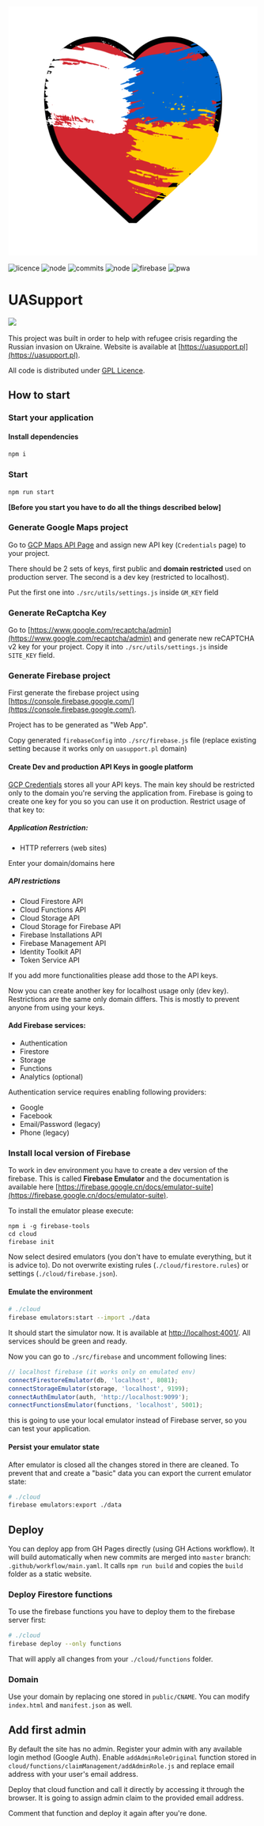 ![logo](./public/logo.svg)

![licence](https://badgen.net/github/license/burnpiro/uasupport)
![node](https://img.shields.io/badge/node-%3E%3D16-brightgreen)
![commits](https://badgen.net/github/commits/burnpiro/uasupport)
![node](https://img.shields.io/badge/react-%3E%3D17-orange)
![firebase](https://img.shields.io/badge/cloud-firebase-red)
![pwa](https://img.shields.io/badge/PWA-ready-brightgreen)

# UASupport

![](https://github.com/burnpiro/erdem.pl/blob/master/content/pages/images/uasupport.png)

This project was built in order to help with refugee crisis regarding the Russian invasion on Ukraine. Website is available at [https://uasupport.pl](https://uasupport.pl).

All code is distributed under [GPL Licence](./LICENSE).

## How to start

### Start your application

#### Install dependencies
```bash
npm i
```

### Start
```bash
npm run start
```

__\[Before you start you have to do all the things described below\]__

### Generate Google Maps project

Go to [GCP Maps API Page](https://console.cloud.google.com/google/maps-apis/overview) and assign new API key (`Credentials` page) to your project.

There should be 2 sets of keys, first public and __domain restricted__ used on production server. The second is a dev key (restricted to localhost).

Put the first one into `./src/utils/settings.js` inside `GM_KEY` field

### Generate ReCaptcha Key

Go to [https://www.google.com/recaptcha/admin](https://www.google.com/recaptcha/admin) and generate new reCAPTCHA v2 key for your project. Copy it into `./src/utils/settings.js` inside `SITE_KEY` field.

### Generate Firebase project

First generate the firebase project using [https://console.firebase.google.com/](https://console.firebase.google.com/).

Project has to be generated as "Web App".

Copy generated `firebaseConfig` into `./src/firebase.js` file (replace existing setting because it works only on `uasupport.pl` domain)

#### Create Dev and production API Keys in google platform

[GCP Credentials](https://console.cloud.google.com/apis/credentials) stores all your API keys. The main key should be restricted only to the domain you're serving the application from. Firebase is going to create one key for you so you can use it on production. Restrict usage of that key to:

##### Application Restriction:

- HTTP referrers (web sites)

Enter your domain/domains here

##### API restrictions

- Cloud Firestore API
- Cloud Functions API
- Cloud Storage API
- Cloud Storage for Firebase API
- Firebase Installations API
- Firebase Management API
- Identity Toolkit API
- Token Service API

If you add more functionalities please add those to the API keys.

Now you can create another key for localhost usage only (dev key). Restrictions are the same only domain differs. This is mostly to prevent anyone from using your keys.

#### Add Firebase services:

- Authentication
- Firestore
- Storage
- Functions
- Analytics (optional)

Authentication service requires enabling following providers:

- Google
- Facebook
- Email/Password (legacy)
- Phone (legacy)

### Install local version of Firebase

To work in dev environment you have to create a dev version of the firebase. This is called __Firebase Emulator__ and the documentation is available here [https://firebase.google.cn/docs/emulator-suite](https://firebase.google.cn/docs/emulator-suite).

To install the emulator please execute:

```
npm i -g firebase-tools
cd cloud
firebase init
```

Now select desired emulators (you don't have to emulate everything, but it is advice to). Do not overwrite existing rules (`./cloud/firestore.rules`) or settings (`./cloud/firebase.json`).

#### Emulate the environment

```bash
# ./cloud
firebase emulators:start --import ./data
```

It should start the simulator now. It is available at [http://localhost:4001/](http://localhost:4001/). All services should be green and ready.

Now you can go to `./src/firebase` and uncomment following lines:

```javascript
// localhost firebase (it works only on emulated env)
connectFirestoreEmulator(db, 'localhost', 8081);
connectStorageEmulator(storage, 'localhost', 9199);
connectAuthEmulator(auth, 'http://localhost:9099');
connectFunctionsEmulator(functions, 'localhost', 5001);
```

this is going to use your local emulator instead of Firebase server, so you can test your application.

#### Persist your emulator state

After emulator is closed all the changes stored in there are cleaned. To prevent that and create a "basic" data you can export the current emulator state:

```bash
# ./cloud
firebase emulators:export ./data
```

## Deploy

You can deploy app from GH Pages directly (using GH Actions workflow). It will build automatically when new commits are merged into `master` branch: `.github/workflow/main.yaml`. It calls `npm run build` and copies the `build` folder as a static website.

### Deploy Firestore functions

To use the firebase functions you have to deploy them to the firebase server first:

```bash
# ./cloud
firebase deploy --only functions
```

That will apply all changes from your `./cloud/functions` folder.

### Domain

Use your domain by replacing one stored in `public/CNAME`. You can modify `index.html` and `manifest.json` as well.

## Add first admin

By default the site has no admin. Register your admin with any available login method (Google Auth). Enable `addAdminRoleOriginal` function stored in `cloud/functions/claimManagement/addAdminRole.js` and replace email address with your user's email address.

Deploy that cloud function and call it directly by accessing it through the browser. It is going to assign admin claim to the provided email address.

Comment that function and deploy it again after you're done.




